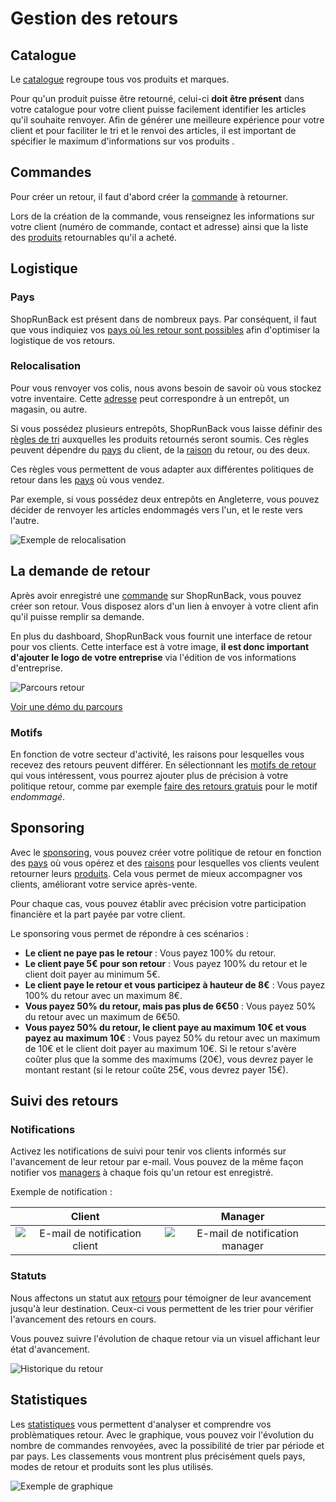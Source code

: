 # Gestion des retours

## Catalogue

Le [catalogue](https://dashboard.shoprunback.com/products) regroupe tous vos produits et marques.

Pour qu'un produit puisse être retourné, celui-ci **doit être présent** dans votre catalogue pour votre client puisse facilement identifier les articles qu'il souhaite renvoyer.
Afin de générer une meilleure expérience pour votre client et pour faciliter le tri et le renvoi des articles, il est important de spécifier le maximum d'informations sur vos produits .

## Commandes

Pour créer un retour, il faut d'abord créer la [commande](https://dashboard.shoprunback.com/orders) à retourner.

Lors de la création de la commande, vous renseignez les informations sur votre client (numéro de commande, contact et adresse) ainsi que la liste des [produits](#catalogue) retournables qu'il a acheté.

## Logistique

### Pays

ShopRunBack est présent dans de nombreux pays. Par conséquent, il faut que vous indiquiez vos [pays où les retour sont possibles](https://dashboard.shoprunback.com/configuration/countries) afin d'optimiser la logistique de vos retours.

### Relocalisation

Pour vous renvoyer vos colis, nous avons besoin de savoir où vous stockez votre inventaire. Cette [adresse](https://dashboard.shoprunback.com/warehouses) peut correspondre à un entrepôt, un magasin, ou autre.

Si vous possédez plusieurs entrepôts, ShopRunBack vous laisse définir des [règles de tri](https://dashboard.shoprunback.com/relocations) auxquelles les produits retournés seront soumis. Ces règles peuvent dépendre du [pays](#pays) du client, de la [raison](#motifs) du retour, ou des deux.

Ces règles vous permettent de vous adapter aux différentes politiques de retour dans les [pays](#pays) où vous vendez.

Par exemple, si vous possédez deux entrepôts en Angleterre, vous pouvez décider de renvoyer les articles endommagés vers l'un, et le reste vers l'autre.

![Exemple de relocalisation](images/dashboard/relocations.png)

## La demande de retour

Après avoir enregistré une [commande](#commandes) sur ShopRunBack, vous pouvez créer son retour. Vous disposez alors d'un lien à envoyer à votre client afin qu'il puisse remplir sa demande.

En plus du dashboard, ShopRunBack vous fournit une interface de retour pour vos clients. Cette interface est à votre image, **il est donc important d'ajouter le logo de votre entreprise** via l'édition de vos informations d'entreprise.

![Parcours retour](images/dashboard/return_web.png)

[Voir une démo du parcours](https://dashboard-mocker.herokuapp.com/random)

### Motifs

En fonction de votre secteur d'activité, les raisons pour lesquelles vous recevez des retours peuvent différer. En sélectionnant les [motifs de retour](https://dashboard.shoprunback.com/configuration/reasons) qui vous intéressent, vous pourrez ajouter plus de précision à votre politique retour, comme par exemple [faire des retours gratuis](#sponsoring) pour le motif *endommagé*.

## Sponsoring

Avec le [sponsoring](https://dashboard.shoprunback.com/sponsorings), vous pouvez créer votre politique de retour en fonction des [pays](#pays) où vous opérez et des [raisons](#motifs) pour lesquelles vos clients veulent retourner leurs [produits](#catalogue). Cela vous permet de mieux accompagner vos clients, améliorant votre service après-vente.

Pour chaque cas, vous pouvez établir avec précision votre participation financière et la part payée par votre client.

Le sponsoring vous permet de répondre à ces scénarios :

- **Le client ne paye pas le retour** : Vous payez 100% du retour.
- **Le client paye 5€ pour son retour** : Vous payez 100% du retour et le client doit payer au minimum 5€.
- **Le client paye le retour et vous participez à hauteur de 8€** : Vous payez 100% du retour avec un maximum 8€.
- **Vous payez 50% du retour, mais pas plus de 6€50** : Vous payez 50% du retour avec un maximum de 6€50.
- **Vous payez 50% du retour, le client paye au maximum 10€ et vous payez au maximum 10€** : Vous payez 50% du retour avec un maximum de 10€ et le client doit payer au maximum 10€. Si le retour s'avère coûter plus que la somme des maximums (20€), vous devrez payer le montant restant (si le retour coûte 25€, vous devrez payer 15€).

## Suivi des retours

### Notifications

Activez les notifications de suivi pour tenir vos clients informés sur l'avancement de leur retour par e-mail. Vous pouvez de la même façon notifier vos [managers](#collaboration) à chaque fois qu'un retour est enregistré.

Exemple de notification :

|Client|Manager|
|:---:|:---:|
|![E-mail de notification client](images/dashboard/notification-customer.png)|![E-mail de notification manager](images/dashboard/notification-retailer.png)|

### Statuts

Nous affectons un statut aux [retours](https://dashboard.shoprunback.com/shipbacks) pour témoigner de leur avancement jusqu'à leur destination. Ceux-ci vous permettent de les trier pour vérifier l'avancement des retours en cours.

Vous pouvez suivre l'évolution de chaque retour via un visuel affichant leur état d'avancement.

![Historique du retour](images/dashboard/timeline.png)

## Statistiques

Les [statistiques](https://dashboard.shoprunback.com) vous permettent d'analyser et comprendre vos problèmatiques retour. Avec le graphique, vous pouvez voir l'évolution du nombre de commandes renvoyées, avec la possibilité de trier par période et par pays. Les classements vous montrent plus précisément quels pays, modes de retour et produits sont les plus utilisés.

![Exemple de graphique](images/dashboard/graph.png)
